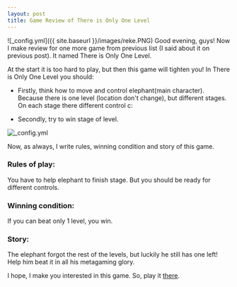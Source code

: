 ```yaml
---
layout: post
title: Game Review of There is Only One Level
---
```

![_config.yml]({{ site.baseurl }}/images/reke.PNG)
Good evening, guys! Now I make review for one more game from previous list (I said about it on previous post). It named There is Only One Level. 

At the start it is too hard to play, but then this game will tighten you! In There is Only One Level you should:

- Firstly, think how to move and control elephant(main character). Because there is one level (location don't change), but different stages. On each stage there different control c:

- Secondly, try to win stage of level.

![_config.yml](http://pad3.whstatic.com/images/thumb/3/35/Pass-%22This-Is-the-Only-Level%22-Step-7.jpg/aid997570-728px-Pass-%22This-Is-the-Only-Level%22-Step-7.jpg.webp)

Now, as always, I write rules, winning condition and story of this game.

### Rules of play:

You have to help elephant to finish stage. But you should be ready for different controls.

### Winning condition:

If you can beat only 1 level, you win.

### Story:

The elephant forgot the rest of the levels, but luckily he still has one left! Help him beat it in all his metagaming glory. 

I hope, I make you interested in this game. So, play it [there](http://www.onemorelevel.com/game/there_is_only_one_level).
